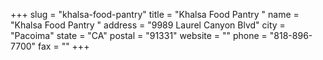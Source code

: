 +++
slug = "khalsa-food-pantry"
title = "Khalsa Food Pantry "
name = "Khalsa Food Pantry "
address = "9989 Laurel Canyon Blvd"
city = "Pacoima"
state = "CA"
postal = "91331"
website = ""
phone = "818-896-7700"
fax = ""
+++
